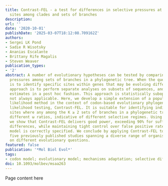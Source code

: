```yaml
---
title: Contrast-FEL - a test for differences in selective pressures at individual
  sites among clades and sets of branches
description:
url: ''
date: '2020-10-01'
publishDate: '2025-03-07T18:12:08.709162Z'
authors:
- Sergei LK Pond
- Sadie R Wisotsky
- Ananias Escalante
- Brittany Rife Magalis
- Steven Weaver
publication_types:
- '2'
abstract: A number of evolutionary hypotheses can be tested by comparing selective
  pressures among sets of branches in a phylogenetic tree. When the question of interest
  is to identify specific sites within genes that may be evolving differently, a common
  approach is to perform separate analyses on subsets of sequences, and compare parameter
  estimates in a post hoc fashion. This approach is statistically suboptimal, and
  not always applicable. Here, we develop a simple extension of a popular fixed effects
  likelihood method in the context of codon-based evolutionary phylogenetic maximum
  likelihood testing, Contrast-FEL. It is suitable for identifying individual alignment
  sites where any among the K ≥ 2 sets of branches in a phylogenetic tree have detectably
  different ω ratios, indicative of different selective regimes. Using extensive simulations,
  we show that Contrast-FEL delivers good power, exceeding 90% for sufficiently large
  differences, while maintaining tight control over false positive rates, when the
  model is correctly specified. We conclude by applying Contrast-FEL to data from
  five previously published studies spanning a diverse range of organisms and focusing
  on different evolutionary questions.
featured: false
publication: '*Mol Biol Evol*'
tags:
- codon model; evolutionary model; mechanisms adaptation; selective differences
doi: 10.1093/molbev/msaa263
---
```


Page content here